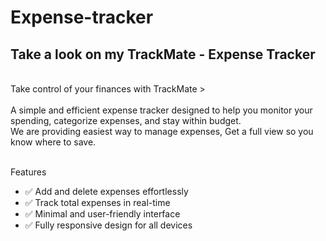 # Expense-tracker
<h2>Take a look on my TrackMate - Expense Tracker</h2>
<br>
Take control of your finances with TrackMate >
<br>
<br>
 A simple and efficient expense tracker designed to help you monitor your spending, categorize expenses, and stay within budget. 
 <br>
 We are providing easiest way to manage expenses, Get a full view so you know where to save.
<br>
<br>

 Features
 <br>
- ✅ Add and delete expenses effortlessly
- ✅ Track total expenses in real-time
- ✅ Minimal and user-friendly interface
- ✅ Fully responsive design for all devices

<br>




